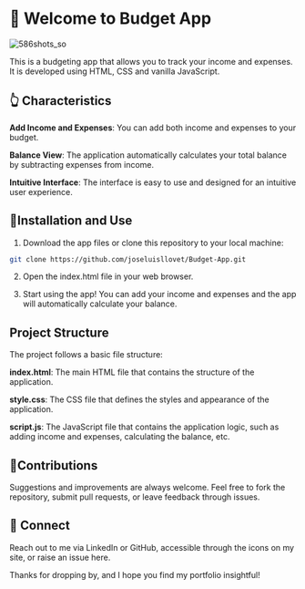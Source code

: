 # 👋 Welcome to Budget App


![586shots_so](https://github.com/joseluisllovet/Budget-App/assets/112377220/6b96b9c4-eb82-4d98-9da8-0cf439366546)


This is a budgeting app that allows you to track your income and expenses. It is developed using HTML, CSS and vanilla JavaScript.

## 👆 Characteristics

**Add Income and Expenses**: You can add both income and expenses to your budget.

**Balance View**: The application automatically calculates your total balance by subtracting expenses from income.

**Intuitive Interface**: The interface is easy to use and designed for an intuitive user experience.


## 🙋Installation and Use

1. Download the app files or clone this repository to your local machine:

```sh
git clone https://github.com/joseluisllovet/Budget-App.git
```

2. Open the index.html file in your web browser.

3. Start using the app! You can add your income and expenses and the app will automatically calculate your balance.


## Project Structure

The project follows a basic file structure:

**index.html**: The main HTML file that contains the structure of the application.

**style.css**: The CSS file that defines the styles and appearance of the application.

**script.js**: The JavaScript file that contains the application logic, such as adding income and expenses, calculating the balance, etc.


## 🙏Contributions

Suggestions and improvements are always welcome. Feel free to fork the repository, submit pull requests, or leave feedback through issues.


## 💬 Connect

Reach out to me via LinkedIn or GitHub, accessible through the icons on my site, or raise an issue here.

Thanks for dropping by, and I hope you find my portfolio insightful!

